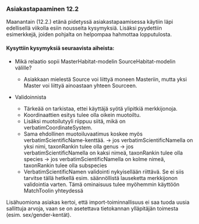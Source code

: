 ### Asiakastapaaminen 12.2



Maanantain (12.2.) etänä pidetyssä asiakastapaamisessa käytiin läpi edellisellä viikolla esiin nousseita kysymyksiä. Lisäksi pyydettiin esimerkkejä, joiden pohjalta on helpompaa hahmottaa lopputulosta.

#### Kysyttiin kysymyksiä seuraavista aiheista:

- Mikä relaatio sopii MasterHabitat-modelin SourceHabitat-modelin välille?
  - Asiakkaan mielestä Source voi liittyä moneen Masteriin, mutta yksi Master voi liittyä ainoastaan yhteen Sourceen.

- Validoinnista
    - Tärkeää on tarkistaa, ettei käyttäjä syötä ylipitkiä merkkijonoja.
    - Koordinaattien esitys tulee olla oikein muotoiltu.
    - Lisäksi muotoilutyyli riippuu siitä, mikä on verbatimCoordinateSystem.
    - Sama ehdollinen muotoiluvaatimus koskee myös verbatimScientificName-kenttää.
      -> jos verbatimScientificNamella on yksi nimi, taxonRankin tulee olla genus
      -> jos verbatimScientificNamella on kaksi nimeä, taxonRankin tulee olla species
      -> jos verbatimScientificNamella on kolme nimeä, taxonRankin tulee olla subspecies
    - VerbatimScientificNamen validointi nykyisellään riittävä. Se ei siis tarvitse tällä hetkellä esim. säännöllistä lauseketta merkkijonon validointia varten. Tämä ominaisuus tulee myöhemmin käyttöön MatchToolin yhteydessä


Lisähuomiona asiakas kertoi, että import-toiminnallisuus ei saa tuoda uusia sallittuja arvoja, vaan se on asetettava tietokannan ylläpitäjän toimesta (esim. sex/gender-kentät).

	
	
